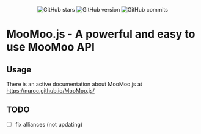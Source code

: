 <div style="text-align: center;">
  <img src="https://img.shields.io/github/stars/NuroC/MooMoo.js" alt="GitHub stars">
  <img src="https://img.shields.io/github/release/NuroC/MooMoo.js" alt="GitHub version">
  <img src="https://img.shields.io/github/commits-since/NuroC/MooMoo.js/latest" alt="GitHub commits">
</div>


# MooMoo.js - A powerful and easy to use MooMoo API


## Usage

There is an active documentation about MooMoo.js at https://nuroc.github.io/MooMoo.js/

## TODO

- [ ] fix alliances (not updating)


